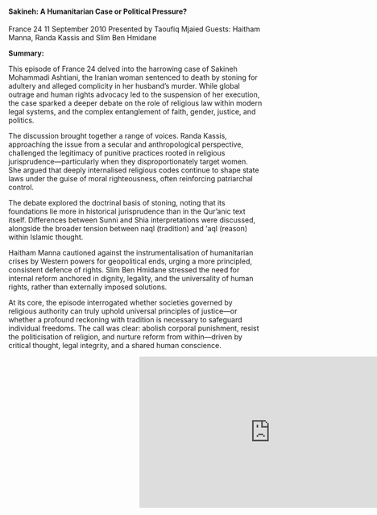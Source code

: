 <h4>Sakineh: A Humanitarian Case or Political Pressure?</h4>

France 24
11 September 2010
Presented by Taoufiq Mjaied
Guests: Haitham Manna, Randa Kassis and Slim Ben Hmidane

<b>Summary:</b>

This episode of France 24 delved into the harrowing case of Sakineh Mohammadi Ashtiani, the Iranian woman sentenced to death by stoning for adultery and alleged complicity in her husband’s murder. While global outrage and human rights advocacy led to the suspension of her execution, the case sparked a deeper debate on the role of religious law within modern legal systems, and the complex entanglement of faith, gender, justice, and politics.

The discussion brought together a range of voices. Randa Kassis, approaching the issue from a secular and anthropological perspective, challenged the legitimacy of punitive practices rooted in religious jurisprudence—particularly when they disproportionately target women. She argued that deeply internalised religious codes continue to shape state laws under the guise of moral righteousness, often reinforcing patriarchal control.

The debate explored the doctrinal basis of stoning, noting that its foundations lie more in historical jurisprudence than in the Qur’anic text itself. Differences between Sunni and Shia interpretations were discussed, alongside the broader tension between naql (tradition) and ‘aql (reason) within Islamic thought.

Haitham Manna cautioned against the instrumentalisation of humanitarian crises by Western powers for geopolitical ends, urging a more principled, consistent defence of rights. Slim Ben Hmidane stressed the need for internal reform anchored in dignity, legality, and the universality of human rights, rather than externally imposed solutions.

At its core, the episode interrogated whether societies governed by religious authority can truly uphold universal principles of justice—or whether a profound reckoning with tradition is necessary to safeguard individual freedoms. The call was clear: abolish corporal punishment, resist the politicisation of religion, and nurture reform from within—driven by critical thought, legal integrity, and a shared human conscience.

<p></p>
<center>
<div style="position:relative;width: 520px;height: 300px;"><iframe src="https://iframe.mediadelivery.net/play/455361/8227f1d6-1d14-4d67-bde2-768abee3fa43" loading="lazy" style="border:0;position:absolute;top:0;height:100%;width:100%;" allow="accelerometer;gyroscope;autoplay;encrypted-media;picture-in-picture;" allowfullscreen="true"></iframe></div>
</center>  
<p></p>






